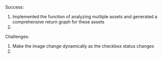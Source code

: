 Success:
1. Implemented the function of analyzing multiple assets and generated a comprehensive return graph for these assets
2. 
Challenges:
1. Make the image change dynamically as the checkbox status changes
2. 
